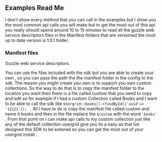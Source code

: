 ## Examples Read Me ##

I don't show every method that you can call in the examples but I show you the most common api calls you will make but to get the most out of this api 
you really should spend around 10 to 15 minutes to read all the guzzle web service descriptors files in the Manifest folders that are versioned the most 
up to date version is 1.0.1 folder.

### Manifest files ###
Guzzle web service descriptors.

You can use the files included with the sdk but you are able to create your own , so you can pass the path the the manifest folder in the config to the sdk. 
The reason you might create you own is to support you own custom collections. So the way to do that is to copy the manifest folder to the location you want
then there is a file called custom that you need to copy and edit so for example if I had a custom Collection called Books and I want to be able to call
the sdk like ```Usergrid::books()->findById(['uuid'=> '12121']); ``` . All I have to do is copy the manifest file called custom and name it books and then 
in the file replace the ```$custom``` with the word ```'books'``` .
From that point on I can make api calls to my custom collection just like any of the default collection usergrid give you its a easy as that Ive designed this
SDK to be extened so you can get the most out of your usergrid install .

